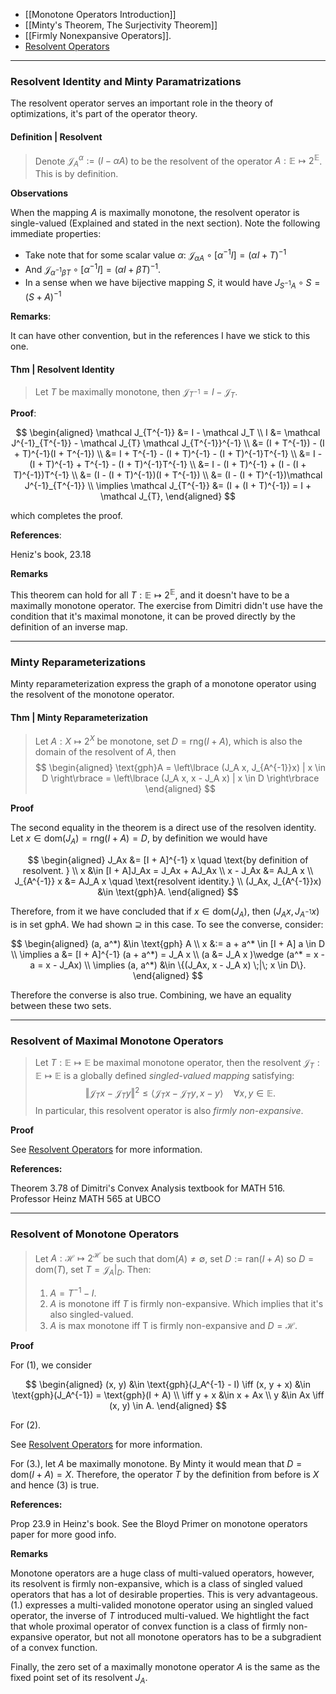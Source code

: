 - [[Monotone Operators Introduction]]
- [[Minty's Theorem, The Surjectivity Theorem]]
- [[Firmly Nonexpansive Operators]]. 
- [Resolvent Operators](Resolvent%20Operators.md)

---
### **Resolvent Identity and Minty Paramatrizations**

The resolvent operator serves an important role in the theory of optimizations, it's part of the operator theory. 

#### **Definition | Resolvent**

> Denote $\mathcal J_A^{\alpha}:= (I - \alpha A)$ to be the resolvent of the operator $A: \mathbb E \mapsto 2^{\mathbb E}$. This is by definition. 

**Observations**

When the mapping $A$ is maximally monotone, the resolvent operator is single-valued (Explained and stated in the next section). 
Note the following immediate properties: 

- Take note that for some scalar value $\alpha$: $\mathcal J_{\alpha A}\circ[\alpha^{-1}I] = (\alpha I + T)^{-1}$
- And $\mathcal J_{\alpha^{-1}\beta T}\circ[\alpha^{-1}I] = (\alpha I + \beta T)^{-1}$. 
- In a sense when we have bijective mapping $S$, it would have $J_{S^{-1}A}\circ S = (S + A)^{-1}$


**Remarks**:

It can have other convention, but in the references I have we stick to this one. 

#### **Thm | Resolvent Identity**

> Let $T$ be maximally monotone, then $\mathcal J_{T^{-1}} = I - \mathcal{J}_{T}$. 

**Proof**:

$$
\begin{aligned}
    \mathcal J_{T^{-1}} &= I - \mathcal J_T
    \\
    I &= \mathcal J^{-1}_{T^{-1}} - \mathcal J_{T} \mathcal J_{T^{-1}}^{-1}
    \\
    &= 
    (I + T^{-1}) - (I + T)^{-1}(I + T^{-1})
    \\
    &= 
    I + T^{-1} - (I + T)^{-1} - (I + T)^{-1}T^{-1}
    \\
    &= 
    I - (I + T)^{-1} + T^{-1} - (I + T)^{-1}T^{-1}
    \\
    &= 
    I - (I + T)^{-1} + (I - (I + T)^{-1})T^{-1}
    \\
    &= 
    (I - (I + T)^{-1})(I + T^{-1})
    \\
    &= (I - (I + T)^{-1})\mathcal J^{-1}_{T^{-1}}
    \\
    \implies  \mathcal J_{T^{-1}} &= 
    (I + (I + T)^{-1}) = I + \mathcal J_{T}, 
\end{aligned}
$$

which completes the proof. 

**References**: 

Heniz's book, 23.18

**Remarks**

This theorem can hold for all $T: \mathbb E \mapsto 2^{\mathbb E}$, and it doesn't have to be a maximally monotone operator. 
The exercise from Dimitri didn't use have the condition that it's maximal monotone, it can be proved directly by the definition of an inverse map. 


---
### **Minty Reparameterizations**

Minty reparameterization express the graph of a monotone operator using the resolvent of the monotone operator. 

#### **Thm | Minty Reparameterization**
> Let $A: X \mapsto 2^X$ be monotone, set $D = \text{rng}(I + A)$, which is also the domain of the resolvent of $A$, then 
> $$
> \begin{aligned}
>     \text{gph}A = 
>     \left\lbrace
>         (J_A x, J_{A^{-1}}x) | x \in D
>     \right\rbrace
>     = 
>     \left\lbrace
>         (J_A x, x - J_A x) | x \in D
>     \right\rbrace
> \end{aligned}
> $$

**Proof**

The second equality in the theorem is a direct use of the resolven identity. 
Let $x \in \text{dom}(J_A) = \text{rng}(I + A) = D$, by definition we would have 

$$
\begin{aligned}
    J_Ax &= [I + A]^{-1} x  \quad \text{by definition of resolvent. }
    \\
    x &\in [I + A]J_Ax =
    J_Ax + AJ_Ax
    \\
    x - J_Ax &= AJ_A x
    \\
    J_{A^{-1}} x &= AJ_A x \quad \text{resolvent identity.}
    \\
    (J_Ax, J_{A^{-1}}x) &\in \text{gph}A. 
\end{aligned}
$$

Therefore, from it we have concluded that if $x \in \text{dom}(J_A)$, then $(J_Ax, J_{A^{-1}} x)$ is in set $\text{gph}A$. 
We had shown $\supseteq$ in this case. 
To see the converse, consider: 

$$
\begin{aligned}
    (a, a^*) &\in \text{gph} A
    \\
    x &:= a + a^* \in [I + A] a \in D
    \\
    \implies 
    a &= [I + A]^{-1} (a + a^*) = J_A x
    \\
    (a &= J_A x )\wedge (a^* = x - a = x - J_Ax)
    \\
    \implies 
    (a, a^*) &\in \{(J_Ax, x - J_A x) \;|\; x \in D\}.
\end{aligned}
$$

Therefore the converse is also true. 
Combining, we have an equality between these two sets. 

---
### **Resolvent of Maximal Monotone Operators**

> Let $T: \mathbb E \mapsto \mathbb E$ be maximal monotone operator, then the resolvent $\mathcal J_T: \mathbb E\mapsto \mathbb E$ is a globally defined *singled-valued mapping* satisfying:
> $$
> \Vert \mathcal J_Tx - \mathcal J_Ty\Vert^2 \le 
> \langle \mathcal J_Tx - \mathcal J_Ty, x - y\rangle\quad 
> \forall x, y \in \mathbb E. 
> $$ 
>  In particular, this resolvent operator is also *firmly non-expansive*. 


**Proof**

See [Resolvent Operators](Resolvent%20Operators.md) for more information. 


**References:** 

Theorem 3.78 of Dimitri's Convex Analysis textbook for MATH 516. Professor Heinz MATH 565 at UBCO



---
### **Resolvent of Monotone Operators**

> Let $A: \mathcal H \mapsto 2^{\mathcal H}$ be such that $\text{dom}(A)\neq \emptyset$, set $D:= \text{ran}(I + A)$ so $D = \text{dom}(T)$, set $T = \mathcal J_A|_D$. Then: 
> 
> 1. $A = T^{-1} - I$.
> 2. $A$ is monotone iff $T$ is firmly non-expansive. Which implies that it's also singled-valued. 
> 3. $A$ is max monotone iff T is firmly non-expansive and $D = \mathcal H$. 



**Proof**

For (1), we consider 

$$
\begin{aligned}
    (x, y) &\in \text{gph}(J_A^{-1} - I) 
    \iff 
    (x, y + x) &\in \text{gph}(J_A^{-1}) = \text{gph}(I + A)
    \\
    \iff 
    y + x &\in x + Ax
    \\
    y &\in Ax \iff (x, y) \in A. 
\end{aligned}
$$

For (2). 

See [Resolvent Operators](Resolvent%20Operators.md) for more information. 

For (3.), let $A$ be maximally monotone. 
By Minty it would mean that $D = \text{dom}(I + A) = X$. 
Therefore, the operator $T$ by the definition from before is $X$ and hence (3) is true. 



**References:**

Prop 23.9 in Heinz's book. See the Bloyd Primer on monotone operators paper for more good info. 


**Remarks**

Monotone operators are a huge class of multi-valued operators, however, its resolvent is firmly non-expansive, which is a class of singled valued operators that has a lot of desirable properties. 
This is very advantageous. 
(1.) expresses a multi-valided monotone operator using an singled valued operator, the inverse of $T$ introduced multi-valued. 
We hightlight the fact that whole proximal operator of convex function is a class of firmly non-expansive operator, but not all monotone operators has to be a subgradient of a convex function. 

Finally, the zero set of a maximally monotone operator $A$ is the same as the fixed point set of its resolvent $J_A$. 
